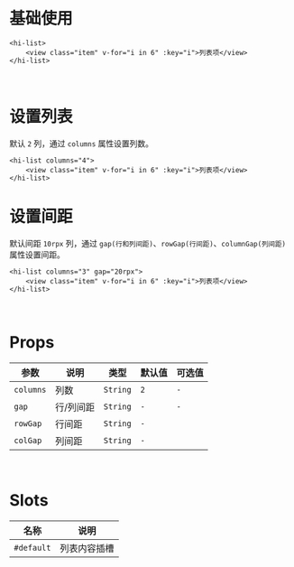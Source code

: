 # 基础使用

```vue
<hi-list>
    <view class="item" v-for="i in 6" :key="i">列表项</view>
</hi-list>
```

<br/>

# 设置列表

默认 `2` 列，通过 `columns` 属性设置列数。

```vue
<hi-list columns="4">
    <view class="item" v-for="i in 6" :key="i">列表项</view>
</hi-list>
```

# 设置间距

默认间距 `10rpx` 列，通过 `gap(行和列间距)`、`rowGap(行间距)`、`columnGap(列间距)` 属性设置间距。

```vue
<hi-list columns="3" gap="20rpx">
    <view class="item" v-for="i in 6" :key="i">列表项</view>
</hi-list>
```

<br/>

# Props

| 参数      | 说明      | 类型     | 默认值 | 可选值 |
| --------- | --------- | -------- | ------ | ------ |
| `columns` | 列数      | `String` | `2`    | `-`    |
| `gap`     | 行/列间距 | `String` | `-`    | `-`    |
| `rowGap`  | 行间距    | `String` | `-`    |
| `colGap`  | 列间距    | `String` | `-`    |

<br/>

# Slots

| 名称       | 说明         |
| ---------- | ------------ |
| `#default` | 列表内容插槽 |
